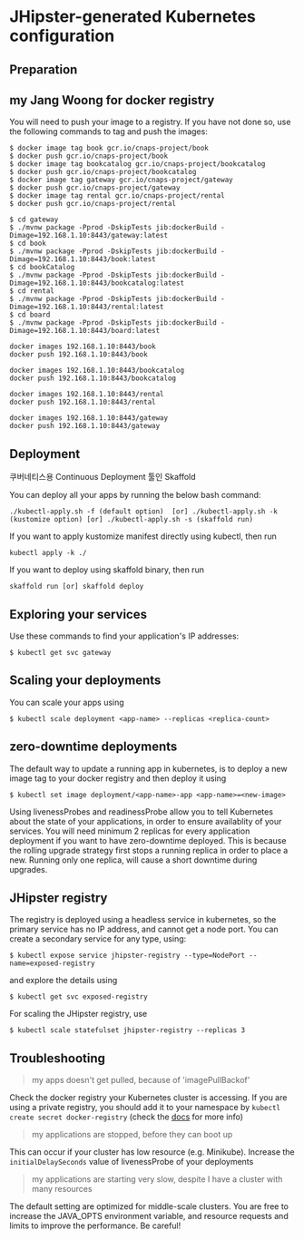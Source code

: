 # JHipster-generated Kubernetes configuration

## Preparation
## my Jang Woong for docker registry

You will need to push your image to a registry. If you have not done so, use the following commands to tag and push the images:

```
$ docker image tag book gcr.io/cnaps-project/book
$ docker push gcr.io/cnaps-project/book
$ docker image tag bookcatalog gcr.io/cnaps-project/bookcatalog
$ docker push gcr.io/cnaps-project/bookcatalog
$ docker image tag gateway gcr.io/cnaps-project/gateway
$ docker push gcr.io/cnaps-project/gateway
$ docker image tag rental gcr.io/cnaps-project/rental
$ docker push gcr.io/cnaps-project/rental
```

```
$ cd gateway
$ ./mvnw package -Pprod -DskipTests jib:dockerBuild -Dimage=192.168.1.10:8443/gateway:latest
$ cd book
$ ./mvnw package -Pprod -DskipTests jib:dockerBuild -Dimage=192.168.1.10:8443/book:latest
$ cd bookCatalog
$ ./mvnw package -Pprod -DskipTests jib:dockerBuild -Dimage=192.168.1.10:8443/bookcatalog:latest
$ cd rental
$ ./mvnw package -Pprod -DskipTests jib:dockerBuild -Dimage=192.168.1.10:8443/rental:latest
$ cd board
$ ./mvnw package -Pprod -DskipTests jib:dockerBuild -Dimage=192.168.1.10:8443/board:latest

docker images 192.168.1.10:8443/book
docker push 192.168.1.10:8443/book

docker images 192.168.1.10:8443/bookcatalog
docker push 192.168.1.10:8443/bookcatalog

docker images 192.168.1.10:8443/rental
docker push 192.168.1.10:8443/rental

docker images 192.168.1.10:8443/gateway
docker push 192.168.1.10:8443/gateway
```
## Deployment

쿠버네티스용 Continuous Deployment 툴인 Skaffold
 
You can deploy all your apps by running the below bash command:

```
./kubectl-apply.sh -f (default option)  [or] ./kubectl-apply.sh -k (kustomize option) [or] ./kubectl-apply.sh -s (skaffold run)
```

If you want to apply kustomize manifest directly using kubectl, then run

```
kubectl apply -k ./
```

If you want to deploy using skaffold binary, then run

```
skaffold run [or] skaffold deploy
```

## Exploring your services

Use these commands to find your application's IP addresses:

```
$ kubectl get svc gateway
```

## Scaling your deployments

You can scale your apps using

```
$ kubectl scale deployment <app-name> --replicas <replica-count>
```

## zero-downtime deployments

The default way to update a running app in kubernetes, is to deploy a new image tag to your docker registry and then deploy it using

```
$ kubectl set image deployment/<app-name>-app <app-name>=<new-image>
```

Using livenessProbes and readinessProbe allow you to tell Kubernetes about the state of your applications, in order to ensure availablity of your services. You will need minimum 2 replicas for every application deployment if you want to have zero-downtime deployed.
This is because the rolling upgrade strategy first stops a running replica in order to place a new. Running only one replica, will cause a short downtime during upgrades.

## JHipster registry

The registry is deployed using a headless service in kubernetes, so the primary service has no IP address, and cannot get a node port. You can create a secondary service for any type, using:

```
$ kubectl expose service jhipster-registry --type=NodePort --name=exposed-registry
```

and explore the details using

```
$ kubectl get svc exposed-registry
```

For scaling the JHipster registry, use

```
$ kubectl scale statefulset jhipster-registry --replicas 3
```

## Troubleshooting

> my apps doesn't get pulled, because of 'imagePullBackof'

Check the docker registry your Kubernetes cluster is accessing. If you are using a private registry, you should add it to your namespace by `kubectl create secret docker-registry` (check the [docs](https://kubernetes.io/docs/tasks/configure-pod-container/pull-image-private-registry/) for more info)

> my applications are stopped, before they can boot up

This can occur if your cluster has low resource (e.g. Minikube). Increase the `initialDelaySeconds` value of livenessProbe of your deployments

> my applications are starting very slow, despite I have a cluster with many resources

The default setting are optimized for middle-scale clusters. You are free to increase the JAVA_OPTS environment variable, and resource requests and limits to improve the performance. Be careful!
